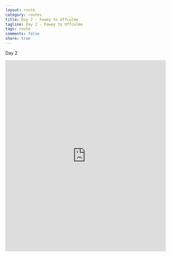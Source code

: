 ```yaml
---
layout: route
category: routes
title: Day 2 - Fowey to Uffculme
tagline: Day 2 - Fowey to Uffculme
tags: route
comments: false
share: true
---
```


Day 2

<iframe width='100%' height='600' frameborder='0' src='http://connect.garmin.com:80/course/embed/6264414'></iframe>
